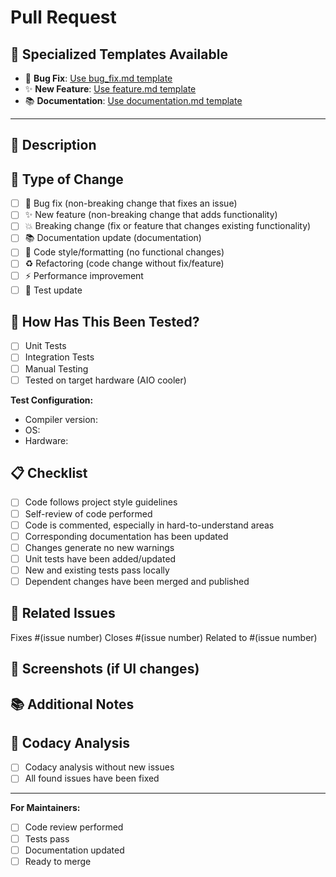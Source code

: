 # Pull Request

## 🎯 Specialized Templates Available
<!-- For specific PR types, use the corresponding templates: -->

- 🐛 **Bug Fix**: [Use bug_fix.md template](?template=bug_fix.md)
- ✨ **New Feature**: [Use feature.md template](?template=feature.md)  
- 📚 **Documentation**: [Use documentation.md template](?template=documentation.md)

---

## 📝 Description
<!-- Briefly describe what this PR changes -->

## 🔄 Type of Change
<!-- Mark the applicable options with [x] -->

- [ ] 🐛 Bug fix (non-breaking change that fixes an issue)
- [ ] ✨ New feature (non-breaking change that adds functionality)
- [ ] 💥 Breaking change (fix or feature that changes existing functionality)
- [ ] 📚 Documentation update (documentation)
- [ ] 🎨 Code style/formatting (no functional changes)
- [ ] ♻️ Refactoring (code change without fix/feature)
- [ ] ⚡ Performance improvement
- [ ] 🧪 Test update

## 🧪 How Has This Been Tested?
<!-- Describe the tests you performed -->

- [ ] Unit Tests
- [ ] Integration Tests
- [ ] Manual Testing
- [ ] Tested on target hardware (AIO cooler)

**Test Configuration:**
- Compiler version: 
- OS: 
- Hardware: 

## 📋 Checklist
<!-- Mark completed items with [x] -->

- [ ] Code follows project style guidelines
- [ ] Self-review of code performed
- [ ] Code is commented, especially in hard-to-understand areas
- [ ] Corresponding documentation has been updated
- [ ] Changes generate no new warnings
- [ ] Unit tests have been added/updated
- [ ] New and existing tests pass locally
- [ ] Dependent changes have been merged and published

## 🔗 Related Issues
<!-- Link relevant issues -->

Fixes #(issue number)
Closes #(issue number)
Related to #(issue number)

## 📸 Screenshots (if UI changes)
<!-- Add screenshots if visual changes are present -->

## 📚 Additional Notes
<!-- Additional information for reviewers -->

## 🎯 Codacy Analysis
<!-- After creating the PR: Insert Codacy analysis results here -->

- [ ] Codacy analysis without new issues
- [ ] All found issues have been fixed

---

**For Maintainers:**
- [ ] Code review performed
- [ ] Tests pass
- [ ] Documentation updated
- [ ] Ready to merge
